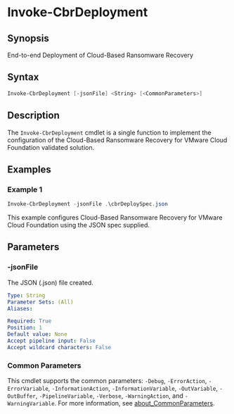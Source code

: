 # Invoke-CbrDeployment

## Synopsis

End-to-end Deployment of Cloud-Based Ransomware Recovery

## Syntax

``` powershell
Invoke-CbrDeployment [-jsonFile] <String> [<CommonParameters>]
```

## Description

The `Invoke-CbrDeployment` cmdlet is a single function to implement the configuration of the Cloud-Based
Ransomware Recovery for VMware Cloud Foundation validated solution.

## Examples

### Example 1

``` powershell
Invoke-CbrDeployment -jsonFile .\cbrDeploySpec.json
```

This example configures Cloud-Based Ransomware Recovery for VMware Cloud Foundation using the JSON spec supplied.

## Parameters

### -jsonFile

The JSON (.json) file created.

```yaml
Type: String
Parameter Sets: (All)
Aliases:

Required: True
Position: 1
Default value: None
Accept pipeline input: False
Accept wildcard characters: False
```

### Common Parameters

This cmdlet supports the common parameters: `-Debug`, `-ErrorAction`, `-ErrorVariable`, `-InformationAction`, `-InformationVariable`, `-OutVariable`, `-OutBuffer`, `-PipelineVariable`, `-Verbose`, `-WarningAction`, and `-WarningVariable`. For more information, see [about_CommonParameters](http://go.microsoft.com/fwlink/?LinkID=113216).

